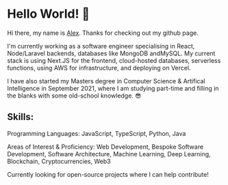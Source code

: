 # Hello World! 🌊

Hi there, my name is [Alex](https://alex.kharou.uk). Thanks for checking out my github page.

I'm currently working as a  software engineer specialising in React, Node/Laravel backends, databases like MongoDB andMySQL. My current stack is using Next.JS for the frontend, cloud-hosted databases, serverless functions, using AWS for infrastructure, and deploying on Vercel.

I have also started my Masters degree in Computer Science & Artifical Intelligence in September 2021, where I am studying part-time and filling in the blanks with some old-school knowledge. 😎

## Skills:

Programming Languages: JavaScript, TypeScript, Python, Java

Areas of Interest & Proficiency: Web Development, Bespoke Software Development, Software Architecture, Machine Learning, Deep Learning, Blockchain, Cryptocurrencies, Web3


Currently looking for open-source projects where I can help contribute!
